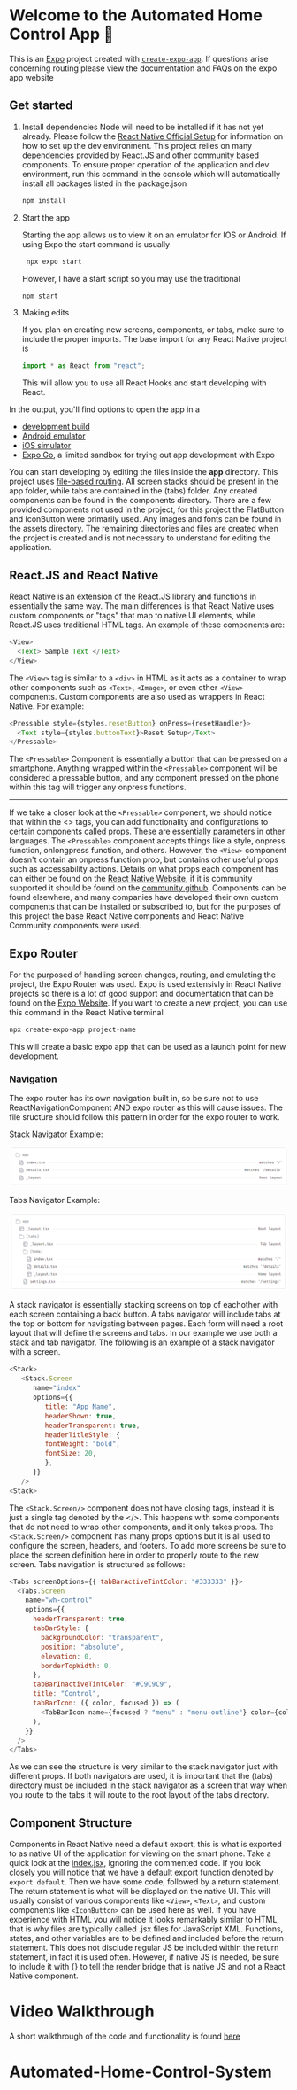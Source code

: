 # Welcome to the Automated Home Control App 👋

This is an [Expo](https://expo.dev) project created with [`create-expo-app`](https://www.npmjs.com/package/create-expo-app). If questions arise concerning routing please view the documentation and FAQs on the expo app website

## Get started

1. Install dependencies
   Node will need to be installed if it has not yet already. Please follow the [React Native Official Setup](https://reactnative.dev/docs/set-up-your-environment) for information on how to set up the dev environment.
   This project relies on many dependencies provided by React.JS and other community based components. To ensure proper operation of the application and dev environment, run this command in the console which will automatically install all packages listed in the package.json

   ```bash
   npm install
   ```

2. Start the app

   Starting the app allows us to view it on an emulator for IOS or Android. If using Expo the start command is usually

   ```bash
    npx expo start
   ```

   However, I have a start script so you may use the traditional

   ```bash
   npm start
   ```

3. Making edits

   If you plan on creating new screens, components, or tabs, make sure to include the proper imports. The base import for any React Native project is

   ```js
   import * as React from "react";
   ```

   This will allow you to use all React Hooks and start developing with React.

In the output, you'll find options to open the app in a

- [development build](https://docs.expo.dev/develop/development-builds/introduction/)
- [Android emulator](https://docs.expo.dev/workflow/android-studio-emulator/)
- [iOS simulator](https://docs.expo.dev/workflow/ios-simulator/)
- [Expo Go](https://expo.dev/go), a limited sandbox for trying out app development with Expo

You can start developing by editing the files inside the **app** directory. This project uses [file-based routing](https://docs.expo.dev/router/introduction). All screen stacks should be present in the app folder, while tabs are contained in the (tabs) folder. Any created components can be found in the components directory. There are a few provided components not used in the project, for this project the FlatButton and IconButton were primarily used. Any images and fonts can be found in the assets directory. The remaining directories and files are created when the project is created and is not necessary to understand for editing the application.

## React.JS and React Native

React Native is an extension of the React.JS library and functions in essentially the same way. The main differences is that React Native uses custom components or "tags" that map to native UI elements, while React.JS uses traditional HTML tags. An example of these components are:

```js
<View>
  <Text> Sample Text </Text>
</View>
```

The `<View>` tag is similar to a `<div>` in HTML as it acts as a container to wrap other components such as `<Text>`, `<Image>`, or even other `<View>` components. Custom components are also used as wrappers in React Native. For example:

```js
<Pressable style={styles.resetButton} onPress={resetHandler}>
  <Text style={styles.buttonText}>Reset Setup</Text>
</Pressable>
```

The `<Pressable>` Component is essentially a button that can be pressed on a smartphone. Anything wrapped within the `<Pressable>` component will be considered a pressable button, and any component pressed on the phone within this tag will trigger any onpress functions.

---

If we take a closer look at the `<Pressable>` component, we should notice that within the <> tags, you can add functionality and configurations to certain components called props. These are essentially parameters in other languages. The `<Pressable>` component accepts things like a style, onpress function, onlongpress function, and others. However, the `<View>` component doesn't contain an onpress function prop, but contains other useful props such as accessability actions. Details on what props each component has can either be found on the [React Native Website](https://reactnative.dev/docs/components-and-apis), if it is community supported it should be found on the [community github](https://github.com/react-native-community). Components can be found elsewhere, and many companies have developed their own custom components that can be installed or subscribed to, but for the purposes of this project the base React Native components and React Native Community components were used.

## Expo Router

For the purposed of handling screen changes, routing, and emulating the project, the Expo Router was used. Expo is used extensivly in React Native projects so there is a lot of good support and documentation that can be found on the [Expo Website](https://expo.dev). If you want to create a new project, you can use this command in the React Native terminal

```bash
npx create-expo-app project-name
```

This will create a basic expo app that can be used as a launch point for new development.

### Navigation

The expo router has its own navigation built in, so be sure not to use ReactNavigationComponent AND expo router as this will cause issues. The file sructure should follow this pattern in order for the expo router to work.

Stack Navigator Example:

![Stack Nav](./assets/images/project-readme.PNG)

Tabs Navigator Example:

![Tabs Nav](./assets//images/project-readme-2.PNG)

A stack navigator is essentially stacking screens on top of eachother with each screen containing a back button. A tabs navigator will include tabs at the top or bottom for navigating between pages. Each form will need a root layout that will define the screens and tabs. In our example we use both a stack and tab navigator. The following is an example of a stack navigator with a screen.

```js
<Stack>
   <Stack.Screen
      name="index"
      options={{
         title: "App Name",
         headerShown: true,
         headerTransparent: true,
         headerTitleStyle: {
         fontWeight: "bold",
         fontSize: 20,
         },
      }}
   />
<Stack>
```

The `<Stack.Screen/>` component does not have closing tags, instead it is just a single tag denoted by the </>. This happens with some components that do not need to wrap other components, and it only takes props. The `<Stack.Screen/>` component has many props options but it is all used to configure the screen, headers, and footers. To add more screens be sure to place the screen definition here in order to properly route to the new screen. Tabs navigation is structured as follows:

```js
<Tabs screenOptions={{ tabBarActiveTintColor: "#333333" }}>
  <Tabs.Screen
    name="wh-control"
    options={{
      headerTransparent: true,
      tabBarStyle: {
        backgroundColor: "transparent",
        position: "absolute",
        elevation: 0,
        borderTopWidth: 0,
      },
      tabBarInactiveTintColor: "#C9C9C9",
      title: "Control",
      tabBarIcon: ({ color, focused }) => (
        <TabBarIcon name={focused ? "menu" : "menu-outline"} color={color} />
      ),
    }}
  />
</Tabs>
```

As we can see the structure is very similar to the stack navigator just with different props. If both navigators are used, it is important that the (tabs) directory must be included in the stack navigator as a screen that way when you route to the tabs it will route to the root layout of the tabs directory.

## Component Structure

Components in React Native need a default export, this is what is exported to as native UI of the application for viewing on the smart phone. Take a quick look at the [index.jsx](./app/index.jsx), ignoring the commented code. If you look closely you will notice that we have a default export function denoted by `export default`. Then we have some code, followed by a return statement. The return statement is what will be displayed on the native UI. This will usually consist of various components like `<View>`, `<Text>`, and custom components like `<IconButton>` can be used here as well. If you have experience with HTML you will notice it looks remarkably similar to HTML, that is why files are typically called .jsx files for JavaScript XML. Functions, states, and other variables are to be defined and included before the return statement. This does not disclude regular JS be included within the return statement, in fact it is used often. However, if native JS is needed, be sure to include it with {} to tell the render bridge that is native JS and not a React Native component.

# Video Walkthrough

A short walkthrough of the code and functionality is found [here]("https://youtu.be/q4O4khsZwGI")
# Automated-Home-Control-System
